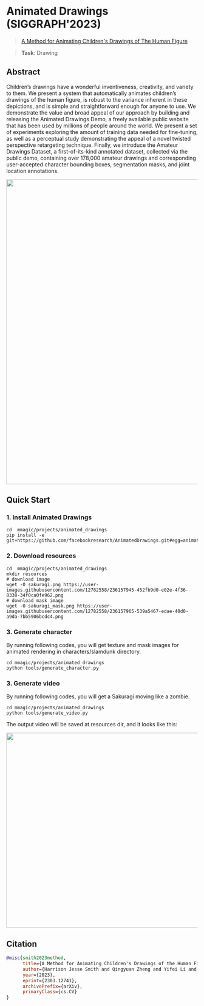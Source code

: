 # Animated Drawings (SIGGRAPH'2023)

> [A Method for Animating Children's Drawings of The Human Figure](https://arxiv.org/abs/2303.12741)

> **Task**: Drawing

<!-- [ALGORITHM] -->

## Abstract

<!-- [ABSTRACT] -->

Children’s drawings have a wonderful inventiveness, creativity, and variety to them. We present a system that automatically animates children’s drawings of the human figure, is robust to the variance inherent in these depictions, and is simple and straightforward enough for anyone to use. We demonstrate the value and broad appeal of our approach by building and releasing the Animated Drawings Demo, a freely available public website that has been used by millions of people around the world. We present a set of experiments exploring the amount of training data needed for fine-tuning, as well as a perceptual study demonstrating the appeal of a novel twisted perspective retargeting technique. Finally, we introduce the Amateur Drawings Dataset, a first-of-its-kind annotated dataset, collected via the public demo, containing over 178,000 amateur drawings and corresponding user-accepted character bounding boxes, segmentation masks, and joint location annotations.

<!-- [IMAGE] -->

<div align=center >
 <img src="https://user-images.githubusercontent.com/6675724/219223438-2c93f9cb-d4b5-45e9-a433-149ed76affa6.gif" width="800"/>
</div >

## Quick Start

### 1. Install Animated Drawings

```shell
cd  mmagic/projects/animated_drawings
pip install -e git+https://github.com/facebookresearch/AnimatedDrawings.git#egg=animated_drawings
```

### 2. Download resources

```shell
cd  mmagic/projects/animated_drawings
mkdir resources
# download image
wget -O sakuragi.png https://user-images.githubusercontent.com/12782558/236157945-452fb9d0-e02e-4f36-8338-34f0ca0fe962.png
# download mask image
wget -O sakuragi_mask.png https://user-images.githubusercontent.com/12782558/236157965-539a5467-edae-40d0-a9da-7bb5906bcdc4.png
```

### 3. Generate character

By running following codes, you will get texture and mask images for animated rendering in characters/slamdunk directory.

```shell
cd mmagic/projects/animated_drawings
python tools/generate_character.py
```

### 3. Generate video

By running following codes, you will get a Sakuragi moving like a zombie.

```shell
cd mmagic/projects/animated_drawings
python tools/generate_video.py
```

The output video will be saved at resources dir, and it looks like this:

<div align=center >
 <img src="https://user-images.githubusercontent.com/12782558/236162056-c9a65baa-89c4-4cb3-84da-7777f5f21757.gif" width="512"/>
</div >

## Citation

```bibtex
@misc{smith2023method,
      title={A Method for Animating Children's Drawings of the Human Figure},
      author={Harrison Jesse Smith and Qingyuan Zheng and Yifei Li and Somya Jain and Jessica K. Hodgins},
      year={2023},
      eprint={2303.12741},
      archivePrefix={arXiv},
      primaryClass={cs.CV}
}
```
